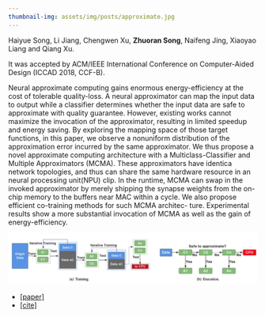 ```yaml
---
thumbnail-img: assets/img/posts/approximate.jpg
---
```

Haiyue Song, Li Jiang, Chengwen Xu, **Zhuoran Song**, Naifeng Jing, Xiaoyao Liang and Qiang Xu.

It was accepted by ACM/IEEE International Conference on Computer-Aided Design (ICCAD 2018, CCF-B).

Neural approximate computing gains enormous energy-efficiency at the cost of tolerable quality-loss. A neural approximator can map the input data to output while a classifier determines whether the input data are safe to approximate with quality guarantee. However, existing works cannot maximize the invocation of the approximator, resulting in limited speedup and energy saving. By exploring the mapping space of those target functions, in this paper, we observe a nonuniform distribution of the approximation error incurred by the same approximator. We thus propose a novel approximate computing architecture with a Multiclass-Classifier and Multiple Approximators (MCMA). These approximators have identica network topologies, and thus can share the same hardware resource in an neural processing unit(NPU) clip. In the runtime, MCMA can swap in the invoked approximator by merely shipping the synapse weights from the on-chip memory to the buffers near MAC within a cycle. We also propose efficient co-training methods for such MCMA architec- ture. Experimental results show a more substantial invocation of MCMA as well as the gain of energy-efficiency.

![approximate](/assets/img/posts/approximate.jpg)

* [[paper]](https://dl.acm.org/doi/abs/10.1145/3240765.3240819)
* [[cite]](https://scholar.googleusercontent.com/scholar.bib?q=info:epvgja-q7sIJ:scholar.google.com/&output=citation&scisdr=CgVK0WDnEPjT2KL3Z_U:AAGBfm0AAAAAYjPxf_XHLLmwO6JQvPcH2M2oNBADfT1A&scisig=AAGBfm0AAAAAYjPxf2nE3KySXiunXlS7J88u6lxKj3Ck&scisf=4&ct=citation&cd=-1&hl=zh-CN)